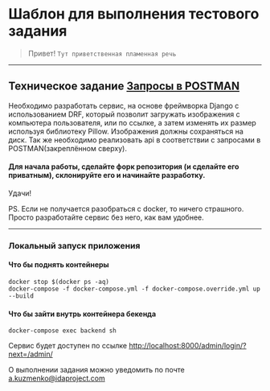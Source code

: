 # Шаблон для выполнения тестового задания

> Привет! `Тут приветственная пламенная речь`

---

## Техническое задание [Запросы в POSTMAN](https://documenter.getpostman.com/view/2157092/TzkzrzNU)

Необходимо разработать сервис, на основе фреймворка Django c использованием DRF, который позволит загружать изображения с компьютера пользователя, или по ссылке, а затем изменять их размер используя библиотеку Pillow. Изображения должны сохраняться на диск.
Так же необходимо реализовать api в соответствии с запросами в POSTMAN(закреплённом сверху).

#### Для начала работы, сделайте форк репозитория (и сделайте его приватным), склонируйте его и начинайте разработку.

Удачи!

PS. Если не получается разобраться с docker, то ничего страшного. Просто разработайте сервис без него, как вам удобнее.

----
### Локальный запуск приложения
#### Что бы поднять контейнеры
```shell
docker stop $(docker ps -aq)
docker-compose -f docker-compose.yml -f docker-compose.override.yml up --build
```
#### Что бы зайти внутрь контейнера бекенда
```shell
docker-compose exec backend sh
```
Сервис будет доступен по ссылке [http://localhost:8000/admin/login/?next=/admin/](http://localhost:8000/admin/login/?next=/admin/)

О выполнении задания можно уведомить по почте a.kuzmenko@idaproject.com
